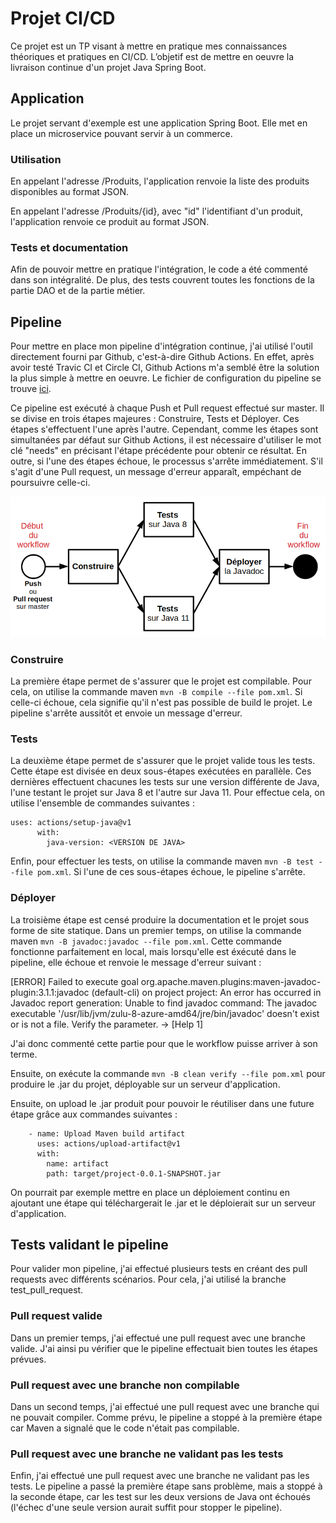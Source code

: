 # Projet CI/CD

Ce projet est un TP visant à mettre en pratique mes connaissances théoriques et pratiques en CI/CD. L’objetif est de mettre en oeuvre la livraison continue d'un projet Java Spring Boot.


## Application

Le projet servant d'exemple est une application Spring Boot. Elle met en place un microservice pouvant servir à un commerce.

### Utilisation

En appelant l'adresse /Produits, l'application renvoie la liste des produits disponibles au format JSON.

En appelant l'adresse /Produits/{id}, avec "id" l'identifiant d'un produit, l'application renvoie ce produit au format JSON.

### Tests et documentation

Afin de pouvoir mettre en pratique l'intégration, le code a été commenté dans son intégralité. De plus, des tests couvrent toutes les fonctions de la partie DAO et de la partie métier.

## Pipeline

Pour mettre en place mon pipeline d'intégration continue, j'ai utilisé l'outil directement fourni par Github, c'est-à-dire Github Actions. En effet, après avoir testé Travic CI et Circle CI, Github Actions m'a semblé être la solution la plus simple à mettre en oeuvre. Le fichier de configuration du pipeline se trouve [ici](.github/workflows/maven.yml).

Ce pipeline est exécuté à chaque Push et Pull request effectué sur master. Il se divise en trois étapes majeures : Construire, Tests et Déployer. Ces étapes s'effectuent l'une après l'autre. Cependant, comme les étapes sont simultanées par défaut sur Github Actions, il est nécessaire d'utiliser le mot clé "needs" en précisant l'étape précédente pour obtenir ce résultat. En outre, si l'une des étapes échoue, le processus s'arrête immédiatement. S'il s'agit d'une Pull request, un message d'erreur apparaît, empéchant de poursuivre celle-ci. 

![Pipeline](images/Workflow.png)

### Construire

La première étape permet de s'assurer que le projet est compilable. Pour cela, on utilise la commande maven `mvn -B compile --file pom.xml`. Si celle-ci échoue, cela signifie qu'il n'est pas possible de build le projet. Le pipeline s'arrête aussitôt et envoie un message d'erreur.

### Tests

La deuxième étape permet de s'assurer que le projet valide tous les tests. Cette étape est divisée en deux sous-étapes exécutées en parallèle. Ces dernières effectuent chacunes les tests sur une version différente de Java, l'une testant le projet sur Java 8 et l'autre sur Java 11. Pour effectue cela, on utilise l'ensemble de commandes suivantes :
```
uses: actions/setup-java@v1
      with:
        java-version: <VERSION DE JAVA>
```
Enfin, pour effectuer les tests, on utilise la commande maven `mvn -B test --file pom.xml`. Si l'une de ces sous-étapes échoue, le pipeline s'arrête.

### Déployer

La troisième étape est censé produire la documentation et le projet sous forme de site statique. Dans un premier temps, on utilise la commande maven `mvn -B javadoc:javadoc --file pom.xml`. Cette commande fonctionne parfaitement en local, mais lorsqu'elle est éxécuté dans le pipeline, elle échoue et renvoie le message d'erreur suivant :

[ERROR] Failed to execute goal org.apache.maven.plugins:maven-javadoc-plugin:3.1.1:javadoc (default-cli) on project project: An error has occurred in Javadoc report generation: Unable to find javadoc command: The javadoc executable '/usr/lib/jvm/zulu-8-azure-amd64/jre/bin/javadoc' doesn't exist or is not a file. Verify the <javadocExecutable/> parameter. -> [Help 1]

J'ai donc commenté cette partie pour que le workflow puisse arriver à son terme.

Ensuite, on exécute la commande `mvn -B clean verify --file pom.xml` pour produire le .jar du projet, déployable sur un serveur d'application.

Ensuite, on upload le .jar produit pour pouvoir le réutiliser dans une future étape grâce aux commandes suivantes : 
```
    - name: Upload Maven build artifact
      uses: actions/upload-artifact@v1
      with:
        name: artifact
        path: target/project-0.0.1-SNAPSHOT.jar
```

On pourrait par exemple mettre en place un déploiement continu en ajoutant une étape qui téléchargerait le .jar et le déploierait sur un serveur d'application.

## Tests validant le pipeline

Pour valider mon pipeline, j'ai effectué plusieurs tests en créant des pull requests avec différents scénarios. Pour cela, j'ai utilisé la branche test_pull_request.

### Pull request valide

Dans un premier temps, j'ai effectué une pull request avec une branche valide. J'ai ainsi pu vérifier que le pipeline effectuait bien toutes les étapes prévues.

### Pull request avec une branche non compilable

Dans un second temps, j'ai effectué une pull request avec une branche qui ne pouvait compiler. Comme prévu, le pipeline a stoppé à la première étape car Maven a signalé que le code n'était pas compilable.

### Pull request avec une branche ne validant pas les tests

Enfin, j'ai effectué une pull request avec une branche ne validant pas les tests. Le pipeline a passé la première étape sans problème, mais a stoppé à la seconde étape, car les test sur les deux versions de Java ont échoués (l'échec d'une seule version aurait suffit pour stopper le pipeline).





